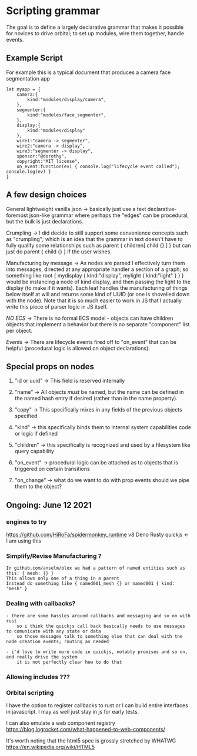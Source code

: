 # Scripting grammar

The goal is to define a largely declarative grammar that makes it possible for novices to drive orbital; to set up modules, wire them together, handle events.

## Example Script

For example this is a typical document that produces a camera face segmentation app

	let myapp = {
		camera:{
			kind:"modules/display/camera",
		},
		segmenter:{
			kind:"modules/face_segmenter",
		},
		display:{
			kind:"modules/display"
		},
		wire1:"camera -> segmenter",
		wire2:"camera -> display",
		wire3:"segmenter -> display",
		sponsor:"@dorothy",
		copyright:"MIT license",
		on_event:function(ev) { console.log("lifecycle event called"); console.log(ev) }
	}


## A few design choices

General lightweight vanilla json -> basically just use a text declarative-foremost json-like grammar where perhaps the "edges" can be procedural, but the bulk is just declarations.

Crumpling -> I did decide to still support some convenience concepts such as "crumpling"; which is an idea that the grammar in text doesn't have to fully qualify some relationships such as parent { children[ child {} ] } but can just do parent { child {} } if the user wishes.

Manufacturing by message -> As nodes are parsed I effectively turn them into messages, directed at any appropriate handler a section of a graph; so something like root { mydisplay { kind:"display", mylight { kind:"light" } } } would be instancing a node of kind display, and then passing the light to the display (to make if it wants). Each leaf handles the manufacturing of things below itself at will and returns some kind of UUID (or one is shovelled down with the node). Note that it is so much easier to work in JS that I actually write this piece of parser logic in JS itself.

*NO ECS* -> There is no formal ECS model - objects can have children objects that implement a behavior but there is no separate "component" list per object.

*Events* -> There are lifecycle events fired off to "on_event" that can be helpful (procedural logic is allowed on object declarations).

## Special props on nodes

1. "id or uuid" -> This field is reserved internally

2. "name" -> All objects _must_ be named, but the name can be defined in the named hash entry if desired (rather than in the name property).

3. "copy" -> This specifically mixes in any fields of the previous objects specified

4. "kind" -> this specifically binds them to internal system capabilities code or logic if defined

5. "children" -> this specifically is recognized and used by a filesystem like query capability

6. "on_event" -> procedural logic can be attached as to objects that is triggered on certain transitions

7. "on_change" -> what do we want to do with prop events should we pipe them to the object?

## Ongoing: June 12 2021

### engines to try

https://github.com/HiRoFa/spidermonkey_runtime
v8 Deno Rusty
quickjs <- I am using this

### Simplify/Revise Manufacturing ?

	In github.com/anselm/blox we had a pattern of named entities such as this: { mesh: {} }
	This allows only one of a thing in a parent
	Instead do something like { named001_mesh {} or named001 { kind: "mesh" }

### Dealing with callbacks?

	- there are some hassles around callbacks and messaging and so on with rust
		so i think the quickjs call back basically needs to use messages to comunicate with any state or data
		so those messages talk to something else that can deal with tne node creation events; routing as needed

	- i'd love to write more code in quickjs, notably promises and so on, and really drive the system
		it is not perfectly clear how to do that

### Allowing includes ???

### Orbital scripting

I have the option to register callbacks to rust or I can build entire interfaces in javascript. I may as well just stay in js for early tests.

I can also emulate a web component registry
	https://blog.logrocket.com/what-happened-to-web-components/

It's worth noting that the html5 spec is grossly stretched by WHATWG
	https://en.wikipedia.org/wiki/HTML5
